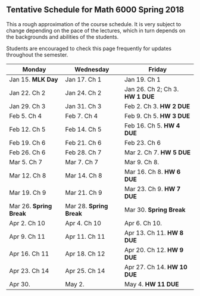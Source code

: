 ## Tentative Schedule for Math 6000 Spring 2018

This a rough approximation of the course schedule.  It is very subject to change depending on
the pace of the lectures, which in turn depends on the backgrounds and abilities of the students.  

Students are encouraged to check this page frequently for updates throughout the semester.

| **Monday** | **Wednesday** | **Friday** |
|----------| ------------|---------------|
|Jan 15. **MLK Day**| Jan 17. Ch 1| Jan 19. Ch 1|
|Jan 22. Ch 2| Jan 24. Ch 2| Jan 26. Ch 2; Ch 3. **HW 1 DUE**|
|Jan 29. Ch 3| Jan 31. Ch 3| Feb 2. Ch 3. **HW 2 DUE**|
|Feb 5. Ch 4| Feb 7. Ch 4| Feb 9. Ch 5. **HW 3 DUE**|
|Feb 12. Ch 5| Feb 14. Ch 5| Feb 16. Ch 5. **HW 4 DUE**||
|Feb 19. Ch 6| Feb 21. Ch 6| Feb 23. Ch 6|
|Feb 26. Ch 6| Feb 28. Ch 7| Mar 2. Ch 7. **HW 5 DUE**|
|Mar 5. Ch 7| Mar 7. Ch 7| Mar 9. Ch 8. |
|Mar 12. Ch 8| Mar 14. Ch 8| Mar 16. Ch 8. **HW 6 DUE**|
|Mar 19. Ch 9 |Mar 21. Ch 9| Mar 23. Ch 9.  **HW 7 DUE** |
|Mar 26. **Spring Break**| Mar 28. **Spring Break**| Mar 30. **Spring Break**|
|Apr 2. Ch 10 |Apr 4. Ch 10 | Apr 6. Ch 10. |
|Apr 9. Ch 11  |Apr 11. Ch 11| Apr 13. Ch 11. **HW 8 DUE**|
|Apr 16. Ch 11|Apr 18.  Ch 12| Apr 20.  Ch 12. **HW 9 DUE**|
|Apr 23. Ch 14|Apr 25. Ch 14| Apr 27. Ch 14. **HW 10 DUE**|
|Apr 30. |May 2. | May 4. **HW 11 DUE**|
